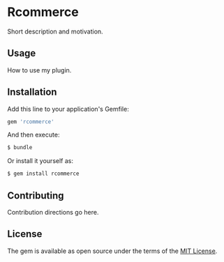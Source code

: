 # Rcommerce
Short description and motivation.

## Usage
How to use my plugin.

## Installation
Add this line to your application's Gemfile:

```ruby
gem 'rcommerce'
```

And then execute:
```bash
$ bundle
```

Or install it yourself as:
```bash
$ gem install rcommerce
```

## Contributing
Contribution directions go here.

## License
The gem is available as open source under the terms of the [MIT License](http://opensource.org/licenses/MIT).
